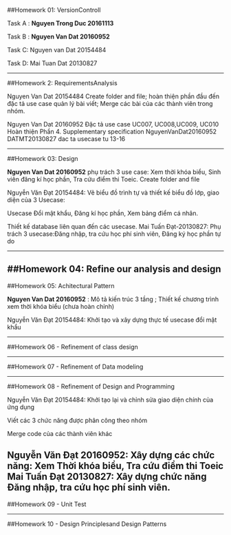 ﻿##Homework 01: VersionControll

Task A : **Nguyen Trong Duc 20161113**

Task B : **Nguyen Van Dat 20160952**

Task C: Nguyen van Dat 20154484 

Task D: Mai Tuan Dat 20130827

---

##Homework 2: RequirementsAnalysis

Nguyen Van Dat 20154484
Create folder and file;
hoàn thiện phần đầu đến đặc tả use case quản lý bài viết;
Merge các bài của các thành viên trong nhóm.


Nguyen Van Dat 20160952
Đặc tả use case UC007, UC008,UC009, UC010
Hoàn thiện Phần 4. Supplementary specification
NguyenVanDat20160952
DATMT20130827 dac ta usecase tu 13-16

---

##Homework 03: Design

**Nguyen Van Dat 20160952** phụ trách 3 use case: Xem thời khóa biểu, Sinh viên đăng kí học phần, Tra cứu điểm thi Toeic.
Create folder and file

Nguyễn Văn Đạt 20154484:
Vẽ biểu đồ trình tự và thiết kế biểu đồ lớp, giao diện của 3 Usecase:

Usecase Đổi mật khẩu, Đăng kí học phần, Xem bảng điểm cá nhân.

Thiết kế database liên quan đến các usecase.
Mai Tuấn Đạt-20130827: Phụ trách 3 usecase:Đăng nhập, tra cứu học phí sinh viên, Đăng ký học phần tự do

---
##Homework 04: Refine our analysis and design
---
##Homework 05: Achitectural Pattern

**Nguyen Van Dat 20160952** : Mô tả kiến trúc 3 tầng ; Thiết kế chương trình xem thời khóa biểu (chưa hoàn chỉnh)

Nguyễn Văn Đạt 20154484: Khởi tạo và xây dựng thực tế usecase đổi mật khẩu

---

##Homework 06 - Refinement of class design

---

##Homework 07 - Refinement of Data modeling

---

##Homework 08 - Refinement of Design and Programming

Nguyễn Văn Đạt 20154484: Khởi tạo lại và chỉnh sửa giao diện chính của ứng dụng

Viết các 3 chức năng được phân công theo nhóm

Merge code của các thành viên khác

**Nguyễn Văn Đạt 20160952**: Xây dựng các chức năng: Xem Thời khóa biểu, 
Tra cứu điểm thi Toeic
Mai Tuấn Đạt 20130827: Xây dựng chức năng Đăng nhập, tra cứu học phí sinh viên.
---

##Homework 09 - Unit Test

---

##Homework 10 - Design Principlesand Design Patterns
